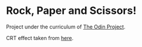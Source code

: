 # Rock, Paper and Scissors!

Project under the curriculum of [The Odin Project](https://www.theodinproject.com/lessons/foundations-rock-paper-scissors).

CRT effect taken from [here](https://codepen.io/msriki12/pen/wBwMzjq).